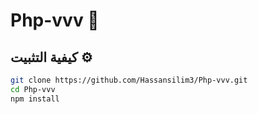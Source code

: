 # Php-vvv 🚀


## كيفية التثبيت ⚙️
```bash
git clone https://github.com/Hassansilim3/Php-vvv.git
cd Php-vvv
npm install
